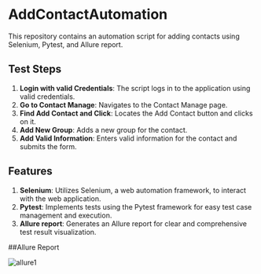 # AddContactAutomation

This repository contains an automation script for adding contacts using Selenium, Pytest, and Allure report.

## Test Steps

1. **Login with valid Credentials**: The script logs in to the application using valid credentials.
2. **Go to Contact Manage**: Navigates to the Contact Manage page.
3. **Find Add Contact and Click**: Locates the Add Contact button and clicks on it.
4. **Add New Group**: Adds a new group for the contact.
5. **Add Valid Information**: Enters valid information for the contact and submits the form.

## Features

1. **Selenium**: Utilizes Selenium, a web automation framework, to interact with the web application.
2. **Pytest**: Implements tests using the Pytest framework for easy test case management and execution.
3. **Allure report**: Generates an Allure report for clear and comprehensive test result visualization.


##Allure Report


![allure1](https://github.com/SoumickApon/AddContactAutomation/assets/60807342/f4a82de0-5c16-4336-baba-76b23b99d363)
